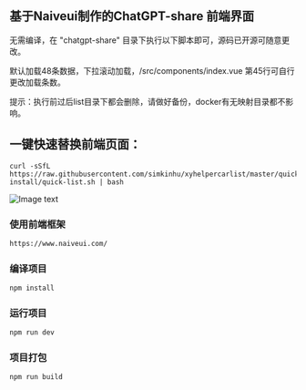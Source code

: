 ## 基于Naiveui制作的ChatGPT-share 前端界面

无需编译，在 "chatgpt-share" 目录下执行以下脚本即可，源码已开源可随意更改。

默认加载48条数据，下拉滚动加载，/src/components/index.vue 第45行可自行更改加载条数。

提示：执行前过后list目录下都会删除，请做好备份，docker有无映射目录都不影响。


## 一键快速替换前端页面：
```shell
curl -sSfL https://raw.githubusercontent.com/simkinhu/xyhelpercarlist/master/quick-install/quick-list.sh | bash
```

![Image text](https://github.com/simkinhu/xyhelpercarlist/blob/master/quick-install/home.jpg?raw=true)



### 使用前端框架
```html
https://www.naiveui.com/
```
### 编译项目
```sh
npm install
```

### 运行项目

```sh
npm run dev
```

### 项目打包

```sh
npm run build
```
